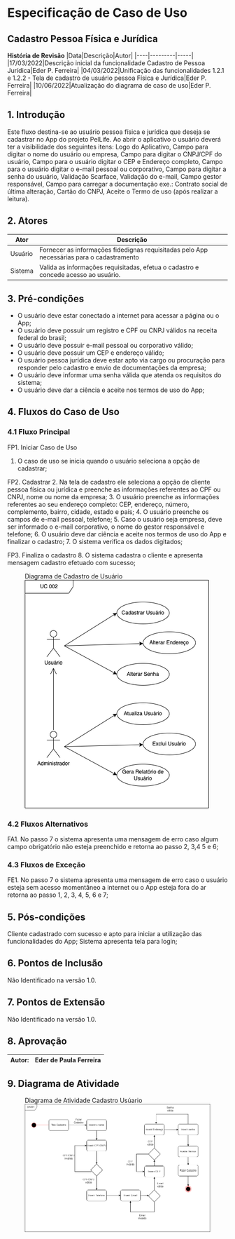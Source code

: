 # Especificação de Caso de Uso
## Cadastro Pessoa Física e Jurídica

**História de Revisão**
|Data|Descrição|Autor|
|----|---------|-----|
|17/03/2022|Descrição inicial da funcionalidade Cadastro de Pessoa Jurídica|Eder P. Ferreira|
|04/03/2022|Unificação das funcionalidades 1.2.1 e 1.2.2 - Tela de cadastro de usuário pessoa Física e Jurídica|Eder P. Ferreira|
|10/06/2022|Atualização do diagrama de caso de uso|Eder P. Ferreira|

## 1. Introdução
Este fluxo destina-se ao usuário pessoa física e jurídica que deseja se cadastrar no App do projeto PelLife.  Ao abrir o aplicativo o usuário deverá ter a visibilidade dos seguintes itens: Logo do Aplicativo, Campo para digitar o nome do usuário ou empresa, Campo para digitar o CNPJ/CPF do usuário, Campo para o usuário digitar o CEP e Endereço completo, Campo para o usuário digitar o e-mail pessoal ou corporativo, Campo para digitar a senha do usuário, Validação Scarface, Validação do e-mail, Campo gestor responsável, Campo para carregar a documentação exe.: Contrato social de última alteração, Cartão do CNPJ, Aceite o Termo de uso (após realizar a leitura).

## 2. Atores
|Ator|Descrição|
|----|---------|
|Usuário|Fornecer as informações fidedignas requisitadas pelo App necessárias para o cadastramento|
|Sistema|Valida as informações requisitadas, efetua o cadastro e concede acesso ao usuário.|

## 3. Pré-condições
* O usuário deve estar conectado a internet para acessar a página ou o App;
* O usuário deve possuir um registro e CPF ou CNPJ válidos na receita federal do brasil;
* O usuário deve possuir e-mail pessoal ou corporativo válido;
* O usuário deve possuir um CEP e endereço válido;
* O usuário pessoa jurídica deve estar apto via cargo ou procuração para responder pelo cadastro e envio de documentações da empresa;
* O usuário deve informar uma senha válida que atenda os requisitos do sistema;
* O usuário deve dar a ciência e aceite nos termos de uso do App;

## 4. Fluxos do Caso de Uso
### 4.1 Fluxo Principal
FP1. Iniciar Caso de Uso
1. O caso de uso se inicia quando o usuário seleciona a opção de cadastrar;

FP2. Cadastrar
2. Na tela de cadastro ele seleciona a opção de cliente pessoa física ou jurídica e preenche as informações referentes ao CPF ou CNPJ, nome ou nome da empresa;
3. O usuário preenche as informações referentes ao seu endereço completo: CEP, endereço, número, complemento, bairro, cidade, estado e país;
4. O usuário preenche os campos de e-mail pessoal, telefone;
5. Caso o usuário seja empresa, deve ser informado o e-mail corporativo, o nome do gestor responsável e telefone;
6. O usuário deve dar ciência e aceite nos termos de uso do App e finalizar o cadastro;
7. O sistema verifica os dados digitados;

FP3. Finaliza o cadastro
8. O sistema cadastra o cliente e apresenta mensagem cadastro efetuado com sucesso;
<figure>
  <figcaption>Diagrama de Cadastro de Usuário</figcaption>
<img src="https://github.com/TurmaADS2020/PetLife/blob/main/documentation/images/attachment/UC002_Cadastro_de_Usuario.png"?raw=true">
</figure>

### 4.2 Fluxos Alternativos
FA1. No passo 7 o sistema apresenta uma mensagem de erro caso algum campo obrigatório não esteja preenchido e retorna ao passo 2, 3,4 5 e 6;

### 4.3 Fluxos de Exceção
FE1. No passo 7 o sistema apresenta uma mensagem de erro caso o usuário esteja sem acesso momentâneo a internet ou o App esteja fora do ar retorna ao passo 1, 2, 3, 4, 5, 6 e 7;

## 5. Pós-condições
Cliente cadastrado com sucesso e apto para iniciar a utilização das funcionalidades do App;
Sistema apresenta tela para login;

## 6. Pontos de Inclusão
Não Identificado na versão 1.0.

## 7. Pontos de Extensão
Não Identificado na versão 1.0.

## 8. Aprovação

|Autor:|Eder de Paula Ferreira|
|------|----------------------|
                                                                                                                                    
## 9. Diagrama de Atividade
 <figure>
  <figurecaption>Diagrama de Atividade Cadastro Usúario</figurecaption> 
  <img src="https://github.com/TurmaADS2020/PetLife/blob/main/documentation/images/attachment/DA002.drawio.png">                                                      </figure>                                                                                                                                 
